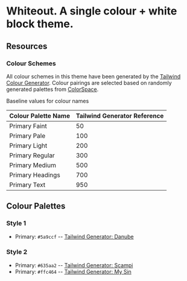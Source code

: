 # Whiteout. A single colour + white block theme.

## Resources

### Colour Schemes

All colour schemes in this theme have been generated by the [Tailwind Colour Generator](https://uicolors.app/). Colour pairings are selected based on randomly generated palettes from [ColorSpace](https://mycolor.space/).

Baseline values for colour names

| Colour Palette Name | Tailwind Generator Reference |
|---------------------|------------------------------|
| Primary Faint       | 50                           |
| Primary Pale        | 100                          |
| Primary Light       | 200                          |
| Primary Regular     | 300                          |
| Primary Medium      | 500                          |
| Primary Headings    | 700                          |
| Primary Text        | 950                          |

## Colour Palettes

### Style 1

- Primary: `#5a9ccf` -- [Tailwind Generator: Danube](https://uicolors.app/generate/5a9ccf)

### Style 2

- Primary: `#635aa2` -- [Tailwind Generator: Scampi](https://uicolors.app/generate/635aa2)
- Primary: `#ffc464` -- [Tailwind Generator: My Sin](https://uicolors.app/generate/ffc464)